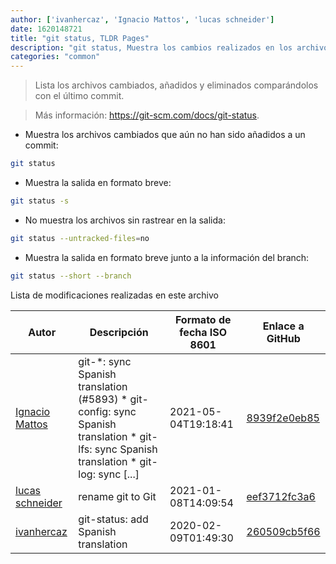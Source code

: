 ```yaml
---
author: ['ivanhercaz', 'Ignacio Mattos', 'lucas schneider']
date: 1620148721
title: "git status, TLDR Pages"
description: "git status, Muestra los cambios realizados en los archivos del repositorio Git."
categories: "common"
---
```

> Lista los archivos cambiados, añadidos y eliminados comparándolos con el último commit.

> Más información: <https://git-scm.com/docs/git-status>.

- Muestra los archivos cambiados que aún no han sido añadidos a un commit:

```bash
git status
```

- Muestra la salida en formato breve:

```bash
git status -s
```

- No muestra los archivos sin rastrear en la salida:

```bash
git status --untracked-files=no
```

- Muestra la salida en formato breve junto a la información del branch:

```bash
git status --short --branch
```
Lista de modificaciones realizadas en este archivo


Autor | Descripción | Formato de fecha ISO 8601 | Enlace a GitHub
------|-----|-----|-----
[Ignacio Mattos](mailto:69126302+Nacho-source@users.noreply.github.com) | git-*: sync Spanish translation (#5893) * git-config: sync Spanish translation * git-lfs: sync Spanish translation * git-log: sync [...] | 2021-05-04T19:18:41 | [8939f2e0eb85](https://github.com/tldr-pages/tldr/commit/8939f2e0eb85647a75a20026281bd503614fa855)
[lucas schneider](mailto:casdpa@gmail.com) | rename git to Git | 2021-01-08T14:09:54 | [eef3712fc3a6](https://github.com/tldr-pages/tldr/commit/eef3712fc3a6a3774384b2e4ed934583c8349d75)
[ivanhercaz](mailto:ivan@ivanhercaz.com) | git-status: add Spanish translation | 2020-02-09T01:49:30 | [260509cb5f66](https://github.com/tldr-pages/tldr/commit/260509cb5f66fcb0c1837adb0937ba0493a6fdfc)

